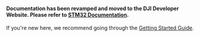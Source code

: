 #### Documentation has been revamped and moved to the DJI Developer Website. Please refer to [STM32 Documentation](https://developer.dji.com/onboard-sdk/documentation/github-platform-docs/STM32/README.html).

If you're new here, we recommend going through the [Getting Started Guide](https://developer.dji.com/onboard-sdk/documentation/quick-start/index.html).